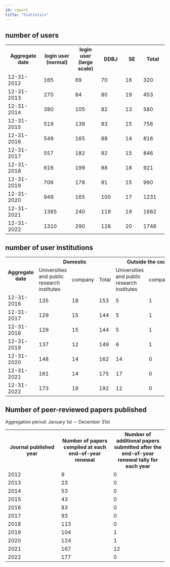 ```yaml
---
id: report
title: "Statistics"
---
```




## number of users


<table>
<tr>
	<th width="300">Aggregate date</th>
    <th width="300">login user (normal)</th>
	<th width="300">login user (large scale)</th>
	<th width="300">DDBJ</th>
    <th width="300">SE</th>
	<th width="300">Total</th>
</tr>
<tr>
	<td>12-31-2012</td>
	<td>165</td>
	<td>69</td>
	<td>70</td>
	<td>16</td>
	<td>320</td>
</tr>
<tr>
	<td>12-31-2013</td>
	<td>270</td>
	<td>84</td>
	<td>80</td>
	<td>19</td>
	<td>453</td>
</tr>
<tr>
	<td>12-31-2014</td>
	<td>380</td>
	<td>105</td>
	<td>82</td>
	<td>13</td>
	<td>580</td>
</tr>
<tr>
	<td>12-31-2015</td>
	<td>519</td>
	<td>139</td>
	<td>83</td>
	<td>15</td>
	<td>756</td>
</tr>
<tr>
	<td>12-31-2016</td>
	<td>549</td>
	<td>165</td>
	<td>88</td>
	<td>14</td>
	<td>816</td>
</tr>
<tr>
	<td>12-31-2017</td>
	<td>557</td>
	<td>182</td>
	<td>92</td>
	<td>15</td>
	<td>846</td>
</tr>
<tr>
	<td>12-31-2018</td>
	<td>616</td>
	<td>199</td>
	<td>88</td>
	<td>18</td>
	<td>921</td>
</tr>
<tr>
	<td>12-31-2019</td>
	<td>706</td>
	<td>178</td>
	<td>91</td>
	<td>15</td>
	<td>990</td>
</tr>
<tr>
	<td>12-31-2020</td>
	<td>949</td>
	<td>165</td>
	<td>100</td>
	<td>17</td>
	<td>1231</td>
</tr>
<tr>
	<td>12-31-2021</td>
	<td>1365</td>
	<td>240</td>
	<td>119</td>
	<td>19</td>
	<td>1662</td>
</tr>
<tr>
	<td>12-31-2022</td>
	<td>1310</td>
	<td>290</td>
	<td>128</td>
	<td>20</td>
	<td>1748</td>
</tr>
</table>


## number of user institutions

<table>
	<tbody>
		<tr>
			<th width="150" rowspan="2">Aggregate date</th>
			<th width="300" colspan="3">Domestic</th>
			<th width="300" colspan="3">Outside the country</th>
			<th width="100" rowspan="2">Total</th>
		</tr>
		<tr>
			<td>Universities and public research institutes</td>
			<td>company</td>
			<td>Total</td>
			<td>Universities and public research institutes</td>
			<td>company</td>
			<td>Total</td>
		</tr>
		<tr>
			<td>12-31-2016</td>
			<td>135</td>
			<td>18</td>
			<td>153</td>
			<td>5</td>
			<td>1</td>
			<td>6</td>
			<td>159</td>
		</tr>
		<tr>
			<td>12-31-2017</td>
			<td>129</td>
			<td>15</td>
			<td>144</td>
			<td>5</td>
			<td>1</td>
			<td>6</td>
			<td>150</td>
		</tr>
		<tr>
			<td>12-31-2018</td>
			<td>129</td>
			<td>15</td>
			<td>144</td>
			<td>5</td>
			<td>1</td>
			<td>6</td>
			<td>150</td>
		</tr>
		<tr>
			<td>12-31-2019</td>
			<td>137</td>
			<td>12</td>
			<td>149</td>
			<td>6</td>
			<td>1</td>
			<td>7</td>
			<td>156</td>
		</tr>
		<tr>
			<td>12-31-2020</td>
			<td>148</td>
			<td>14</td>
			<td>162</td>
			<td>14</td>
			<td>0</td>
			<td>14</td>
			<td>176</td>
		</tr>
		<tr>
			<td>12-31-2021</td>
			<td>161</td>
			<td>14</td>
			<td>175</td>
			<td>17</td>
			<td>0</td>
			<td>17</td>
			<td>192</td>
		</tr>
		<tr>
			<td>12-31-2022</td>
			<td>173</td>
			<td>19</td>
			<td>192</td>
			<td>12</td>
			<td>0</td>
			<td>12</td>
			<td>204</td>
		</tr>
	</tbody>
</table>


## Number of peer-reviewed papers published

Aggregation period: January 1st -- December 31st

<table>
<tr>
	<th width="300">Journal published year</th>
	<th width="300">Number of papers compiled at each end-of-year renewal</th>
	<th width="300">Number of additional papers submitted after the end-of-year renewal tally for each year</th>
</tr>
<tr>
	<td>2012</td>
	<td>9</td>
	<td>0</td>
</tr>
<tr>
	<td>2013</td>
	<td>23</td>
	<td>0</td>
</tr>
<tr>
	<td>2014</td>
	<td>53</td>
	<td>0</td>
</tr>
<tr>
	<td>2015</td>
	<td>43</td>
	<td>0</td>
</tr>
<tr>
	<td>2016</td>
	<td>83</td>
	<td>0</td>
</tr>
<tr>
	<td>2017</td>
	<td>93</td>
	<td>0</td>
</tr>
<tr>
	<td>2018</td>
	<td>113</td>
	<td>0</td>
</tr>
<tr>
	<td>2019</td>
	<td>104</td>
	<td>1</td>
</tr>
<tr>
	<td>2020</td>
	<td>124</td>
	<td>1</td>
</tr>
<tr>
	<td>2021</td>
	<td>167</td>
	<td>12</td>
</tr>
<tr>
	<td>2022</td>
	<td>177</td>
	<td>0</td>
</tr>
</table>
